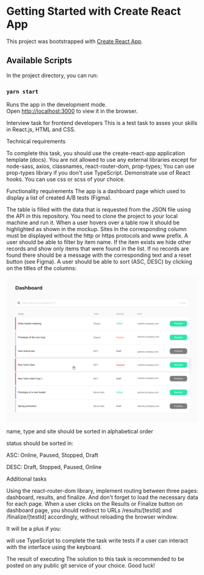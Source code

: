 # Getting Started with Create React App

This project was bootstrapped with [Create React App](https://github.com/facebook/create-react-app).

## Available Scripts

In the project directory, you can run:

### `yarn start`

Runs the app in the development mode.\
Open [http://localhost:3000](http://localhost:3000) to view it in the browser.

Interview task for frontend developers
This is a test task to asses your skills in React.js, HTML and CSS.

Technical requirements

To complete this task, you should use the create-react-app application template (docs).
You are not allowed to use any external libraries except for node-sass, axios, classnames, react-router-dom, prop-types;
You can use prop-types library if you don't use TypeScript.
Demonstrate use of React hooks.
You can use css or scss of your choice.


Functionality requirements
The app is a dashboard page which used to display a list of created A/B tests (Figma).


The table is filled with the data that is requested from the JSON file using the API in this repository. You need to clone the project to your local machine and run it.
When a user hovers over a table row it should be highlighted as shown in the mockup.
Sites in the corresponding column must be displayed without the http or https protocols and www prefix.
A user should be able to filter by item name. If the item exists we hide other
records and show only items that were found in the list. If no records are found there should
be a message with the corresponding text and a reset button (see Figma).
A user should be able to sort (ASC, DESC) by clicking on the titles of the columns:

![img.png](img.png)

name, type and site should be sorted in alphabetical order

status should be sorted in:


ASC: Online, Paused, Stopped, Draft

DESC: Draft, Stopped, Paused, Online

Additional tasks

Using the react-router-dom library, implement routing between three pages: dashboard, results, and finalize. And don't forget to load the necessary data for each page.
When a user clicks on the Results or Finalize button on dashboard page, you should redirect to URLs /results/[testId] and /finalize/[testId] accordingly, without reloading the browser window.

It will be a plus if you:

will use TypeScript to complete the task
write tests
if a user can interact with the interface using the keyboard.


The result of executing
The solution to this task is recommended to be posted on any public git service of your choice.
Good luck!